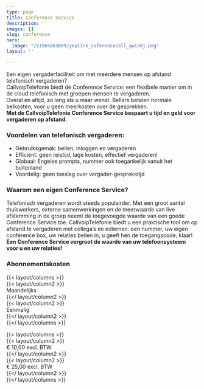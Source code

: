 ```yaml
---
type: page
title: Conference Service
description: ''
images: []
slug: conference
hero:
  image: "/v1565863809/yealink_coferencecall_qwis6j.png"
layout: ''

---
```

Een eigen vergaderfaciliteit om met meerdere mensen op afstand telefonisch vergaderen?  
CallvoipTelefonie biedt de Conference Service: een flexibele manier om in de cloud telefonisch met groepen mensen te vergaderen.  
Overal en altijd, zo lang als u maar wenst. Bellers betalen normale belkosten, voor u geen meerkosten over de gesprekken.  
**Met de CallvoipTelefonie Conference Service bespaart u tijd en geld voor vergaderen op afstand.**

### Voordelen van telefonisch vergaderen:

* Gebruiksgemak: bellen, inloggen en vergaderen
* Efficiënt: geen reistijd, lage kosten, effectief vergaderen!
* Globaal: Engelse prompts, nummer ook toegankelijk vanuit het buitenland
* Voordelig: geen toeslag over vergader-gesprekstijd

### Waarom een eigen Conference Service?

Telefonisch vergaderen wordt steeds populairder. Met een groot aantal thuiswerkers, externe samenwerkingen en de meerwaarde van live afstemming in de groep neemt de toegevoegde waarde van een goede Conference Service toe. CallvoipTelefonie biedt u een praktische tool om op afstand te vergaderen met collega’s en externen: een nummer, uw eigen conference box, uw relaties bellen in, u geeft hen de toegangscode, klaar!  
**Een Conference Service vergroot de waarde van uw telefoonsysteem voor u en uw relaties!**

### Abonnementskosten

{{< layout/columns >}}  
{{< layout/column2 >}}  
Maandelijks  
{{</ layout/column2 >}}  
{{< layout/column2 >}}  
Eenmalig  
{{</ layout/column2 >}}  
{{</ layout/columns >}}

{{< layout/columns >}}  
{{< layout/column2 >}}  
€ 10,00 excl. BTW  
{{</ layout/column2 >}}  
{{< layout/column2 >}}  
€ 25,00 excl. BTW  
{{</ layout/column2 >}}  
{{</ layout/columns >}}